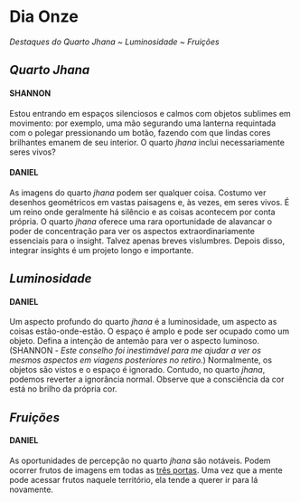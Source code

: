 # Dia Onze

_Destaques do Quarto Jhana ~ Luminosidade ~ Fruições_

## _Quarto Jhana_

#### SHANNON

Estou entrando em espaços silenciosos e calmos com objetos sublimes em movimento: por exemplo, uma mão segurando uma lanterna requintada com o polegar pressionando um botão, fazendo com que lindas cores brilhantes emanem de seu interior. O quarto _jhana_ inclui necessariamente seres vivos?

#### DANIEL

As imagens do quarto _jhana_ podem ser qualquer coisa. Costumo ver desenhos geométricos em vastas paisagens e, às vezes, em seres vivos. É um reino onde geralmente há silêncio e as coisas acontecem por conta própria. O quarto _jhana_ oferece uma rara oportunidade de alavancar o poder de concentração para ver os aspectos extraordinariamente essenciais para o insight. Talvez apenas breves vislumbres. Depois disso, integrar insights é um projeto longo e importante.

## _Luminosidade_

#### DANIEL

Um aspecto profundo do quarto _jhana_ é a luminosidade, um aspecto as coisas estão-onde-estão. O espaço é amplo e pode ser ocupado como um objeto. Defina a intenção de antemão para ver o aspecto luminoso. (SHANNON - _Este conselho foi inestimável para me ajudar a ver os mesmos aspectos em viagens posteriores no retiro._) Normalmente, os objetos são vistos e o espaço é ignorado. Contudo, no quarto _jhana_, podemos reverter a ignorância normal. Observe que a consciência da cor está no brilho da própria cor.

## _Fruições_

#### DANIEL

As oportunidades de percepção no quarto _jhana_ são notáveis. Podem ocorrer frutos de imagens em todas as <span style="text-decoration: underline">três portas</span>. Uma vez que a mente pode acessar frutos naquele território, ela tende a querer ir para lá novamente.

